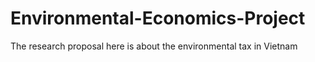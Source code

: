 # Environmental-Economics-Project
The research proposal here is about the environmental tax in Vietnam
